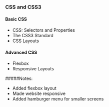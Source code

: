 ### CSS and CSS3

#### Basic CSS
- CSS: Selectors and Properties
- The CSS3 Standard
- CSS Layouts 

#### Advanced CSS
- Flexbox
- Responsive Layouts

#####Notes:
 - Added flexbox layout
 - Made website responsive
 - Added hamburger menu for smaller screens